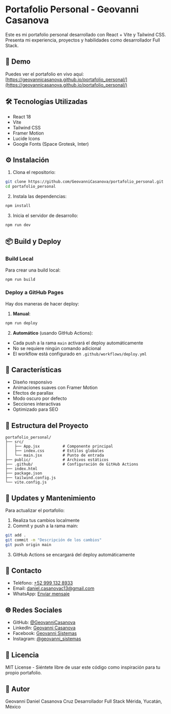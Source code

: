 # Portafolio Personal - Geovanni Casanova

Este es mi portafolio personal desarrollado con React + Vite y Tailwind CSS. Presenta mi experiencia, proyectos y habilidades como desarrollador Full Stack.

## 🚀 Demo

Puedes ver el portafolio en vivo aquí: [https://geovannicasanova.github.io/portafolio_personal/](https://geovannicasanova.github.io/portafolio_personal/)

## 🛠️ Tecnologías Utilizadas

- React 18
- Vite
- Tailwind CSS
- Framer Motion
- Lucide Icons
- Google Fonts (Space Grotesk, Inter)

## ⚙️ Instalación

1. Clona el repositorio:

```bash
git clone https://github.com/GeovanniCasanova/portafolio_personal.git
cd portafolio_personal
```

2. Instala las dependencias:

```bash
npm install
```

3. Inicia el servidor de desarrollo:

```bash
npm run dev
```

## 📦 Build y Deploy

### Build Local

Para crear una build local:

```bash
npm run build
```

### Deploy a GitHub Pages

Hay dos maneras de hacer deploy:

1. **Manual**:

```bash
npm run deploy
```

2. **Automático** (usando GitHub Actions):

- Cada push a la rama `main` activará el deploy automáticamente
- No se requiere ningún comando adicional
- El workflow está configurado en `.github/workflows/deploy.yml`

## 🎨 Características

- Diseño responsivo
- Animaciones suaves con Framer Motion
- Efectos de parallax
- Modo oscuro por defecto
- Secciones interactivas
- Optimizado para SEO

## 📁 Estructura del Proyecto

```
portafolio_personal/
├── src/
│   ├── App.jsx          # Componente principal
│   ├── index.css        # Estilos globales
│   └── main.jsx         # Punto de entrada
├── public/              # Archivos estáticos
├── .github/             # Configuración de GitHub Actions
├── index.html
├── package.json
├── tailwind.config.js
└── vite.config.js
```

## 🔄 Updates y Mantenimiento

Para actualizar el portafolio:

1. Realiza tus cambios localmente
2. Commit y push a la rama main:

```bash
git add .
git commit -m "Descripción de los cambios"
git push origin main
```

3. GitHub Actions se encargará del deploy automáticamente

## 📱 Contacto

- Teléfono: [+52 999 132 8933](tel:+529991328933)
- Email: [daniel.casanovac13@gmail.com](mailto:daniel.casanovac13@gmail.com)
- WhatsApp: [Enviar mensaje](https://wa.me/529991328933)

## 🌐 Redes Sociales

- GitHub: [@GeovanniCasanova](https://github.com/GeovanniCasanova)
- LinkedIn: [Geovanni Casanova](https://www.linkedin.com/in/geovanni-casanova-b03a15227/)
- Facebook: [Geovanni Sistemas](https://www.facebook.com/profile.php?id=61575675205768)
- Instagram: [@geovanni_sistemas](https://www.instagram.com/geovanni_sistemas/)

## 📄 Licencia

MIT License - Siéntete libre de usar este código como inspiración para tu propio portafolio.

## 👤 Autor

Geovanni Daniel Casanova Cruz
Desarrollador Full Stack
Mérida, Yucatán, México
